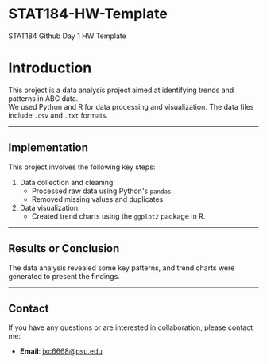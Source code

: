 # STAT184-HW-Template
 STAT184 Github Day 1 HW Template

# Introduction
This project is a data analysis project aimed at identifying trends and patterns in ABC data.  
We used Python and R for data processing and visualization. The data files include `.csv` and `.txt` formats.

---

## Implementation
This project involves the following key steps:
1. Data collection and cleaning:
   - Processed raw data using Python's `pandas`.
   - Removed missing values and duplicates.
2. Data visualization:
   - Created trend charts using the `ggplot2` package in R.

---

## Results or Conclusion
The data analysis revealed some key patterns, and trend charts were generated to present the findings.

---

## Contact
If you have any questions or are interested in collaboration, please contact me:

- **Email**: [jxc6668@psu.edu](mailto:jxc6668@psu.edu)
